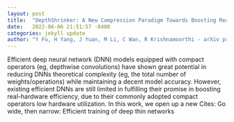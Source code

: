 ```yaml
---
layout: post
title:  "DepthShrinker: A New Compression Paradigm Towards Boosting Real-Hardware Efficiency of Compact Neural Networks"
date:   2022-06-06 21:51:57 -0400
categories: jekyll update
author: "Y Fu, H Yang, J Yuan, M Li, C Wan, R Krishnamoorthi - arXiv preprint arXiv , 2022"
---
```

Efficient deep neural network (DNN) models equipped with compact operators (eg, depthwise convolutions) have shown great potential in reducing DNNs  theoretical complexity (eg, the total number of weights/operations) while maintaining a decent model accuracy. However, existing efficient DNNs are still limited in fulfilling their promise in boosting real-hardware efficiency, due to their commonly adopted compact operators  low hardware utilization. In this work, we open up a new  Cites: Go wide, then narrow: Efficient training of deep thin networks